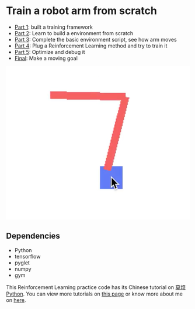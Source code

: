 # Train a robot arm from scratch

* [Part 1](/part1/): built a training framework
* [Part 2](/part2/): Learn to build a environment from scratch
* [Part 3](/part3/): Complete the basic environment script, see how arm moves
* [Part 4](/part4/): Plug a Reinforcement Learning method and try to train it
* [Part 5](/part5/): Optimize and debug it
* [Final](/final/): Make a moving goal

![img](/img.png)

## Dependencies

* Python
* tensorflow
* pyglet
* numpy
* gym

This Reinforcement Learning practice code has its Chinese tutorial on [莫烦Python](https://mofanpy.com/tutorials/machine-learning/ML-practice/RL-build-arm-from-scratch1/).
You can view more tutorials on [this page](https://mofanpy.com/) or know more about me on [here](https://mofanpy.com/about/).
